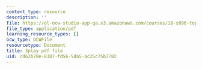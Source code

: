 ```yaml
---
content_type: resource
description: ''
file: https://ol-ocw-studio-app-qa.s3.amazonaws.com/courses/18-s096-topics-in-mathematics-with-applications-in-finance-fall-2013/cd62b78e8387fd565da5ac25c75b7782_vc5dotshPZc.pdf
file_type: application/pdf
learning_resource_types: []
ocw_type: OCWFile
resourcetype: Document
title: 3play pdf file
uid: cd62b78e-8387-fd56-5da5-ac25c75b7782
---
```

